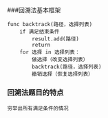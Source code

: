 
###回溯法基本框架
````
func backtrack(路径，选择列表)
    if 满足结束条件
        result.add(路径)
        return
    for 选择 in 选择列表：
        做选择（改变选择列表）
        backtrack(路径，选择列表)
        撤销选择（恢复选择列表）
````
### 回溯法题目的特点
````
穷举出所有满足条件的情况
````